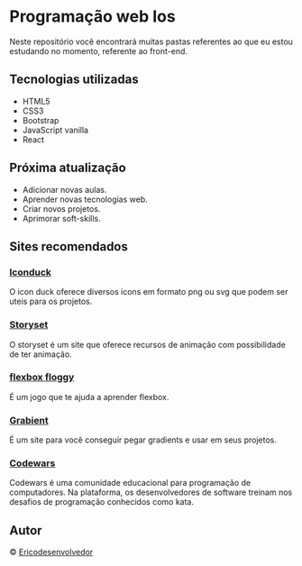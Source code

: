 # Programação web Ios

Neste repositório você encontrará muitas pastas referentes ao que eu estou estudando no momento, referente ao front-end.

## Tecnologias utilizadas

- HTML5
- CSS3
- Bootstrap
- JavaScript vanilla
- React

## Próxima atualização

- Adicionar novas aulas.
- Aprender novas tecnologias web.
- Criar novos projetos.
- Aprimorar soft-skills.

## Sites recomendados

### <a href="https://iconduck.com/" target="_blank">Iconduck</a>
O icon duck oferece diversos icons em formato png ou svg que podem ser uteis para os projetos.

### <a href="https://storyset.com/" target="_blank">Storyset</a>
O storyset é um site que oferece recursos de animação com possibilidade de ter animação.

### <a href="https://flexboxfroggy.com/" target="_blank">flexbox floggy</a> 
É um jogo que te ajuda a aprender flexbox.

### <a href="https://www.grabient.com/" target="_blank">Grabient</a>
É um site para você conseguir pegar gradients e usar em seus projetos.

### <a href="https://www.codewars.com/" target="_blank">Codewars</a>
Codewars é uma comunidade educacional para programação de computadores. Na plataforma, os desenvolvedores de software treinam nos desafios de programação conhecidos como kata.

## Autor

&copy; [Ericodesenvolvedor](https://github.com/Ericodesenvolvedor)
